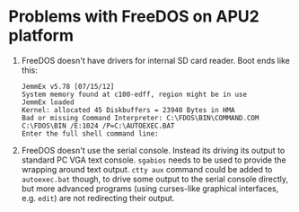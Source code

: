 Problems with FreeDOS on APU2 platform
======================================

1. FreeDOS doesn't have drivers for internal SD card reader. Boot ends like
    this:

    ```
    JemmEx v5.78 [07/15/12]
    System memory found at c100-edff, region might be in use
    JemmEx loaded
    Kernel: allocated 45 Diskbuffers = 23940 Bytes in HMA
    Bad or missing Command Interpreter: C:\FDOS\BIN\COMMAND.COM C:\FDOS\BIN /E:1024 /P=C:\AUTOEXEC.BAT
    Enter the full shell command line:
    ```

2. FreeDOS doesn't use the serial console. Instead its driving its output to
    standard PC VGA text console. `sgabios` needs to be used to provide the
    wrapping around text output. `ctty aux` command could be added to
    `autoexec.bat` though, to drive some output to the serial console directly,
    but more advanced programs (using curses-like graphical interfaces, e.g.
    `edit`) are not redirecting their output.

